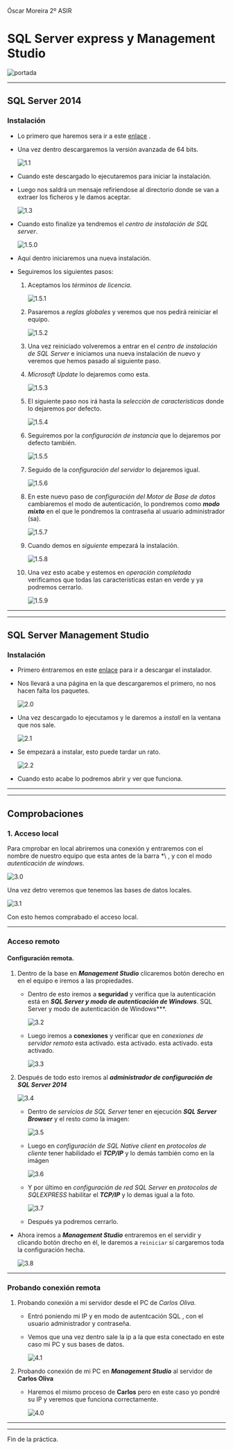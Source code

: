 Óscar Moreira 2º ASIR

# SQL Server express y Management Studio

![portada](./img/portada.png)

___

## SQL Server 2014

### Instalación

- Lo primero que haremos sera ir a este [enlace](https://www.microsoft.com/es-es/download/details.aspx?id=42299) .

- Una vez dentro descargaremos la versión avanzada de 64 bits.

  ![1.1](./img/1.1.png)

- Cuando este descargado lo ejecutaremos para iniciar la instalación.

- Luego nos saldrá un mensaje refiriendose al directorio donde se van a extraer los ficheros y le damos aceptar.

  ![1.3](./img/1.3.png)

- Cuando esto finalize ya tendremos el *centro de instalación de SQL server*.

  ![1.5.0](./img/1.5.0.png)

- Aquí dentro iniciaremos una nueva instalación.

- Seguiremos los siguientes pasos:

  1. Aceptamos los *términos de licencia*.

      ![1.5.1](./img/1.5.1.png)

  2. Pasaremos a *reglas globales* y veremos que nos pedirá reiniciar el equipo.

      ![1.5.2](./img/1.5.2.png)

  3. Una vez reiniciado volveremos a entrar en el *centro de instalación de SQL Server* e iniciamos una nueva instalación de nuevo y veremos que hemos pasado al siguiente paso.

  4. *Microsoft Update* lo dejaremos como esta.

      ![1.5.3](./img/1.5.3.png)

  5. El siguiente paso nos irá hasta la *selección de características* donde lo dejaremos por defecto.

      ![1.5.4](./img/1.5.4.png)

  6. Seguiremos por la *configuración de instancia* que lo dejaremos por defecto también.

      ![1.5.5](./img/1.5.5.png)

  7. Seguido de la *configuración del servidor* lo dejaremos igual.

      ![1.5.6](./img/1.5.6.png)

  8. En este nuevo paso de *configuración del Motor de Base de datos* cambiaremos el modo de autenticación, lo pondremos como ***modo mixto*** en el que le pondremos la contraseña al usuario administrador (sa).

      ![1.5.7](./img/1.5.7.png)

  9. Cuando demos en *siguiente* empezará la instalación.

      ![1.5.8](./img/1.5.8.png)

  10. Una vez esto acabe y estemos en *operación completada* verificamos que todas las características estan en verde y ya podremos cerrarlo.

      ![1.5.9](./img/1.5.9.png)

___
___

## SQL Server Management Studio

### Instalación

- Primero éntraremos en este [enlace](https://docs.microsoft.com/es-es/sql/ssms/download-sql-server-management-studio-ssms) para ir a descargar el instalador.

- Nos llevará a una página en la que descargaremos el primero, no nos hacen falta los paquetes.

  ![2.0](./img/2.0.png)

- Una vez descargado lo ejecutamos y le daremos a *install* en la ventana que nos sale.

  ![2.1](./img/2.1.png)

- Se empezará a instalar, esto puede tardar un rato.

  ![2.2](./img/2.2.png)

- Cuando esto acabe lo podremos abrir y ver que funciona.
___
___

## Comprobaciones

### 1. Acceso local

Para cmprobar en local abriremos una conexión y entraremos con el nombre de nuestro equipo que esta antes de la barra \*\ , y con el modo *autenticación de windows*.

  ![3.0](./img/3.0.png)

Una vez detro veremos que tenemos las bases de datos locales.

  ![3.1](./img/3.1.png)

Con esto hemos comprabado el acceso local.

___

### Acceso remoto

#### Configuración remota.

1. Dentro de la base en ***Management Studio*** clicaremos botón derecho en en el equipo e iremos a las propiedades.

    - Dentro de esto iremos a **seguridad** y verifica que la autenticación está en  ***SQL Server y modo de autenticación de Windows***. SQL Server y modo de autenticación de Windows***.

      ![3.2](./img/3.2.png)

    - Luego iremos a **conexiones** y verificar que en *conexiones de servidor remoto* esta activado. esta activado. esta activado. esta activado.

      ![3.3](./img/3.3.png)


2. Después de todo esto  iremos al ***administrador de configuración de SQL Server 2014***

    ![3.4](./img/3.4.png)

    - Dentro de *servicios de SQL Server* tener en ejecución ***SQL Server Browser*** y el resto como la imagen:

        ![3.5](./img/3.5.png)

    - Luego en *configuración de SQL Native client* en *protocolos de cliente* tener habilidado el ***TCP/IP*** y lo demás también como en la imágen

        ![3.6](./img/3.6.png)

    - Y por último en *configuración de red SQL Server* en *protocolos de SQLEXPRESS* habilitar el ***TCP/IP*** y lo demas igual a la foto.

        ![3.7](./img/3.7.png)

    - Después ya podremos cerrarlo.

- Ahora iremos a ***Management Studio*** entraremos en el servidir y clicando botón drecho en él, le daremos a `reiniciar` sí cargaremos toda la configuración hecha.

    ![3.8](./img/3.8.png)

___

### Probando conexión remota

1. Probando conexión a mi servidor desde el PC de *Carlos Oliva*.

    - Entró poniendo mi IP y en modo de autentcación SQL , con el usuario administrador y contraseña.

    - Vemos que una vez dentro sale la ip a la que esta conectado en este caso mi PC y sus bases de datos.

      ![4.1](./img/4.1.png)

2. Probando conexión de mi PC en ***Management Studio*** al servidor de **Carlos Oliva**

    - Haremos el mismo proceso de **Carlos** pero en este caso yo pondré su IP y veremos que funciona correctamente.

      ![4.0](./img/4.0.png)

___
___

Fin de la práctica.
